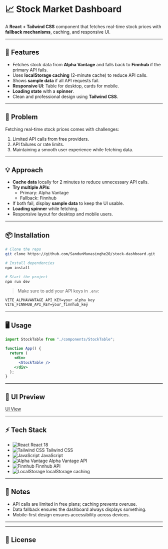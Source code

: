 # 📈 Stock Market Dashboard

A **React + Tailwind CSS** component that fetches real-time stock prices with **fallback mechanisms**, caching, and responsive UI.

---

## 🚀 Features

- Fetches stock data from **Alpha Vantage** and falls back to **Finnhub** if the primary API fails.
- Uses **localStorage caching** (2-minute cache) to reduce API calls.
- Shows **sample data** if all API requests fail.
- **Responsive UI**: Table for desktop, cards for mobile.
- **Loading state** with a **spinner**.
- Clean and professional design using **Tailwind CSS**.

---

## 🧩 Problem

Fetching real-time stock prices comes with challenges:

1. Limited API calls from free providers.
2. API failures or rate limits.
3. Maintaining a smooth user experience while fetching data.

---

## 💡 Approach

- **Cache data** locally for 2 minutes to reduce unnecessary API calls.
- **Try multiple APIs**:
  - Primary: Alpha Vantage
  - Fallback: Finnhub
- If both fail, display **sample data** to keep the UI usable.
- **Loading spinner** while fetching.
- Responsive layout for desktop and mobile users.

---

## 📦 Installation

```bash
# Clone the repo
git clone https://github.com/SandunMunasinghe20/stock-dashboard.git

# Install dependencies
npm install

# Start the project
npm run dev
````

> Make sure to add your API keys in `.env`:

```env
VITE_ALPHAVANTAGE_API_KEY=your_alpha_key
VITE_FINNHUB_API_KEY=your_finnhub_key
```

---

## 🖥️ Usage

```jsx
import StockTable from "./components/StockTable";

function App() {
  return (
    <div>
      <StockTable />
    </div>
  );
}
```

---

## 🎨 UI Preview
[UI View](./screenshots/UI.png) 

---

## ⚡ Tech Stack

* ![React](https://img.shields.io/badge/React-18-61DAFB?logo=react&logoColor=white) React 18
* ![Tailwind CSS](https://img.shields.io/badge/TailwindCSS-3.3-blue?logo=tailwind-css&logoColor=white) Tailwind CSS
* ![JavaScript](https://img.shields.io/badge/JavaScript-ES6-F7DF1E?logo=javascript&logoColor=black) JavaScript
* ![Alpha Vantage](https://img.shields.io/badge/AlphaVantage-API-0f4c81?logo=alphavantage&logoColor=white) Alpha Vantage API
* ![Finnhub](https://img.shields.io/badge/Finnhub-API-00bcd4?logo=finnhub&logoColor=white) Finnhub API
* ![LocalStorage](https://img.shields.io/badge/LocalStorage-HTML5-orange?logo=html5&logoColor=white) localStorage caching

---

## 📝 Notes

* API calls are limited in free plans; caching prevents overuse.
* Data fallback ensures the dashboard always displays something.
* Mobile-first design ensures accessibility across devices.

---

---

## 📜 License



